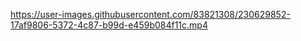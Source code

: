 https://user-images.githubusercontent.com/83821308/230629852-17af9806-5372-4c87-b99d-e459b084f11c.mp4
